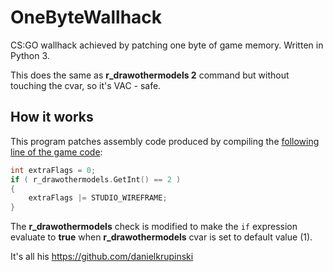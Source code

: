 # OneByteWallhack

CS:GO wallhack achieved by patching one byte of game memory. Written in Python 3.

This does the same as **r_drawothermodels 2** command but without touching the cvar, so it's VAC - safe.

## How it works

This program patches assembly code produced by compiling the [following line of the game code](https://github.com/ValveSoftware/source-sdk-2013/blob/0d8dceea4310fde5706b3ce1c70609d72a38efdf/mp/src/game/client/c_baseanimating.cpp#L3149):

```cpp
int extraFlags = 0;
if ( r_drawothermodels.GetInt() == 2 )
{
    extraFlags |= STUDIO_WIREFRAME;
}
```

The **r_drawothermodels** check is modified to make the `if` expression evaluate to **true** when **r_drawothermodels** cvar is set to default value (1).

It's all his https://github.com/danielkrupinski
